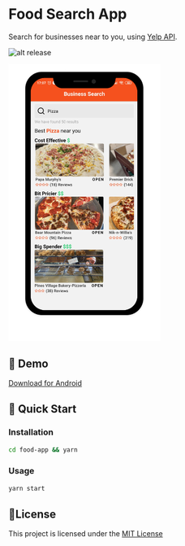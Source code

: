 # Food Search App

Search for businesses near to you, using [Yelp API](https://yelp.com/fusion).

![alt release](https://img.shields.io/github/v/release/jeferson-sb/food-app?style=flat-square)

<img alt="FoodApp" title="#delicinha" src=".github/Mockup.png" width="300px" />

## 📱 Demo

[Download for Android](https://github.com/jeferson-sb/food-app/releases/latest)

## 🚀 Quick Start

### Installation

```bash
cd food-app && yarn
```

### Usage

```bash
yarn start
```

## 📝License

This project is licensed under the [MIT License](https://github.com/jeferson-sb/food-app/blob/master/LICENSE.md)
